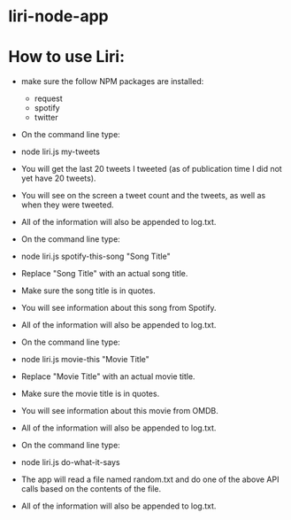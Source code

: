 # liri-node-app

# How to use Liri:
 
* make sure the follow NPM packages are installed:
  - request
  - spotify
  - twitter
  
  
* On the command line type:
 - node liri.js my-tweets
  
 - You will get the last 20 tweets I tweeted (as of publication time I did not yet have 20 tweets).
 - You will see on the screen a tweet count and the tweets, as well as when they were tweeted.
 - All of the information will also be appended to log.txt.    
  
  
* On the command line type:
 - node liri.js spotify-this-song "Song Title"
 - Replace "Song Title" with an actual song title.
 - Make sure the song title is in quotes.
  
 - You will see information about this song from Spotify.
 - All of the information will also be appended to log.txt.    


* On the command line type:
 - node liri.js movie-this "Movie Title"
 - Replace "Movie Title" with an actual movie title.
 - Make sure the movie title is in quotes.
  
 - You will see information about this movie from OMDB.
 - All of the information will also be appended to log.txt.    
  
* On the command line type:
 - node liri.js do-what-it-says
  
 - The app will read a file named random.txt and do one of the above API calls based on the contents of the file.
 - All of the information will also be appended to log.txt.    
  
  
